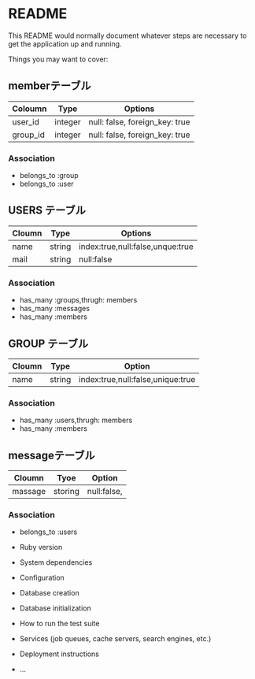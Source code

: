 # README

This README would normally document whatever steps are necessary to get the
application up and running.

Things you may want to cover:

## memberテーブル 

|Coloumn|Type|Options| 
|-------|----|-------| 
|user_id|integer|null: false, foreign_key: true| 
|group_id|integer|null: false, foreign_key: true| 

### Association 
- belongs_to :group 
- belongs_to :user 

## USERS テーブル 

|Cloumn|Type|Options| 
|------|----|-------| 
|name|string|index:true,null:false,unque:true| 
|mail|string|null:false| 

### Association 
- has_many :groups,thrugh: members 
- has_many :messages 
- has_many :members 

## GROUP テーブル 
|Cloumn|Type|Option| 
|------|----|------| 
|name|string|index:true,null:false,unique:true| 

### Association 
- has_many :users,thrugh: members 
- has_many :members 

## messageテーブル 
|Cloumn|Tyoe|Option| 
|------|----|------| 
|massage|storing|null:false,| 

### Association 
- belongs_to :users 




* Ruby version

* System dependencies

* Configuration

* Database creation

* Database initialization

* How to run the test suite

* Services (job queues, cache servers, search engines, etc.)

* Deployment instructions

* ...
